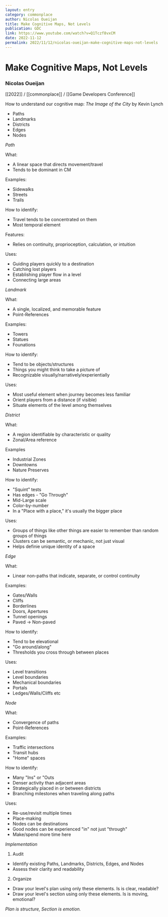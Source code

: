```yaml
---
layout: entry
category: commonplace
author: Nicolas Oueijan
title: Make Cognitive Maps, Not Levels
publication: GDC
link: https://www.youtube.com/watch?v=Q1Tczf8vxCM
date: 2022-11-12
permalink: 2022/11/12/nicolas-oueijan-make-cognitive-maps-not-levels
---
```


# Make Cognitive Maps, Not Levels

### Nicolas Oueijan

[[2022]] / [[commonplace]] / [[Game Developers Conference]]

How to understand our cognitive map: <em>The Image of the City</em> by Kevin Lynch

* Paths
* Landmarks
* Districts
* Edges
* Nodes

<em>Path</em>

What:

* A linear space that directs movement/travel
* Tends to be dominant in CM

Examples:

* Sidewalks
* Streets
* Trails

How to identify:

* Travel tends to be concentrated on them
* Most temporal element

Features:

* Relies on continuity, proprioception, calculation, or intuition

Uses:

* Guiding players quickly to a destination
* Catching lost players
* Establishing player flow in a level
* Connecting large areas


<em>Landmark</em>

What:

* A single, localized, and memorable feature
* Point-References

Examples:

* Towers
* Statues
* Founations

How to identify:

* Tend to be objects/structures
* Things you might think to take a picture of
* Recognizable visually/narratively/experientially

Uses:

* Most useful element when journey becomes less familiar
* Orient players from a distance (if visible)
* Situate elements of the level among themselves


<em>District</em>

What:

* A region identifiable by characteristic or quality
* Zonal/Area reference

Examples

* Industrial Zones
* Downtowns
* Nature Preserves

How to identify:

* "Squint" tests
* Has edges - "Go Through"
* Mid-Large scale
* Color-by-number
* In a "Place with a place," it's usually the bigger place

Uses:

* Groups of things like other things are easier to remember than random groups of things
* Clusters can be semantic, or mechanic, not just visual
* Helps definie unique identity of a space


<em>Edge</em>

What:

* Linear non-paths that indicate, separate, or control continuity

Examples:

* Gates/Walls
* Cliffs
* Borderlines
* Doors, Apertures
* Tunnel openings
* Paved -> Non-paved

How to identify:

* Tend to be elevational
* "Go around/along"
* Thresholds you cross through between places

Uses:

* Level transitions
* Level boundaries
* Mechanical boundaries
* Portals
* Ledges/Walls/Cliffs etc


<em>Node</em>

What:

* Convergence of paths
* Point-References

Examples:

* Traffic intersections
* Transit hubs
* "Home" spaces

How to identify:

* Many "Ins" or "Outs
* Denser activity than adjacent areas
* Strategically placed in or between districts
* Branching milestones when traveling along paths

Uses:

* Re-use/revisit multiple times
* Place-making
* Nodes can be destinations
* Good nodes can be experienced "in" not just "through"
* Make/spend more time here


<em>Implementation</em>

1. Audit

* Identify existing Paths, Landmarks, Districts, Edges, and Nodes
* Assess their clarity and readability

2. Organize

* Draw your level's plan using only these elements. Is is clear, readable?
* Draw your level's section using only these elements. Is is moving, emotional?

<em>Plan is structure, Section is emotion.</em>